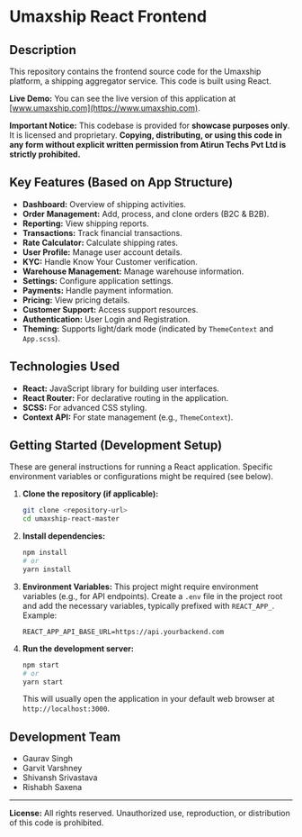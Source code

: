 # Umaxship React Frontend

## Description

This repository contains the frontend source code for the Umaxship platform, a shipping aggregator service. This code is built using React.

**Live Demo:** You can see the live version of this application at [www.umaxship.com](https://www.umaxship.com).

**Important Notice:** This codebase is provided for **showcase purposes only**. It is licensed and proprietary. **Copying, distributing, or using this code in any form without explicit written permission from Atirun Techs Pvt Ltd is strictly prohibited.**

## Key Features (Based on App Structure)

*   **Dashboard:** Overview of shipping activities.
*   **Order Management:** Add, process, and clone orders (B2C & B2B).
*   **Reporting:** View shipping reports.
*   **Transactions:** Track financial transactions.
*   **Rate Calculator:** Calculate shipping rates.
*   **User Profile:** Manage user account details.
*   **KYC:** Handle Know Your Customer verification.
*   **Warehouse Management:** Manage warehouse information.
*   **Settings:** Configure application settings.
*   **Payments:** Handle payment information.
*   **Pricing:** View pricing details.
*   **Customer Support:** Access support resources.
*   **Authentication:** User Login and Registration.
*   **Theming:** Supports light/dark mode (indicated by `ThemeContext` and `App.scss`).

## Technologies Used

*   **React:** JavaScript library for building user interfaces.
*   **React Router:** For declarative routing in the application.
*   **SCSS:** For advanced CSS styling.
*   **Context API:** For state management (e.g., `ThemeContext`).

## Getting Started (Development Setup)

These are general instructions for running a React application. Specific environment variables or configurations might be required (see below).

1.  **Clone the repository (if applicable):**
    ```bash
    git clone <repository-url>
    cd umaxship-react-master
    ```

2.  **Install dependencies:**
    ```bash
    npm install
    # or
    yarn install
    ```

3.  **Environment Variables:**
    This project might require environment variables (e.g., for API endpoints). Create a `.env` file in the project root and add the necessary variables, typically prefixed with `REACT_APP_`. Example:
    ```env
    REACT_APP_API_BASE_URL=https://api.yourbackend.com
    ```

4.  **Run the development server:**
    ```bash
    npm start
    # or
    yarn start
    ```
    This will usually open the application in your default web browser at `http://localhost:3000`.

## Development Team

*   Gaurav Singh
*   Garvit Varshney
*   Shivansh Srivastava
*   Rishabh Saxena
---

**License:** All rights reserved. Unauthorized use, reproduction, or distribution of this code is prohibited.